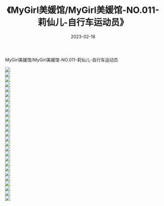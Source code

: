 ﻿---
layout: post
title:  《MyGirl美媛馆/MyGirl美媛馆-NO.011-莉仙儿-自行车运动员》
date:   2023-02-18
img: http://pic.660000.xyz/1:/网络美图/2021/MyGirl美媛馆/MyGirl美媛馆-NO.011-莉仙儿-自行车运动员/000.jpg
categories: [美女, 清纯, 唯美]
---

MyGirl美媛馆/MyGirl美媛馆-NO.011-莉仙儿-自行车运动员

 ![](http://pic.660000.xyz/1:/网络美图/2021/MyGirl美媛馆/MyGirl美媛馆-NO.011-莉仙儿-自行车运动员/001.jpg) <br>![](http://pic.660000.xyz/1:/网络美图/2021/MyGirl美媛馆/MyGirl美媛馆-NO.011-莉仙儿-自行车运动员/002.jpg) <br>![](http://pic.660000.xyz/1:/网络美图/2021/MyGirl美媛馆/MyGirl美媛馆-NO.011-莉仙儿-自行车运动员/003.jpg) <br>![](http://pic.660000.xyz/1:/网络美图/2021/MyGirl美媛馆/MyGirl美媛馆-NO.011-莉仙儿-自行车运动员/004.jpg) <br>![](http://pic.660000.xyz/1:/网络美图/2021/MyGirl美媛馆/MyGirl美媛馆-NO.011-莉仙儿-自行车运动员/005.jpg) <br>![](http://pic.660000.xyz/1:/网络美图/2021/MyGirl美媛馆/MyGirl美媛馆-NO.011-莉仙儿-自行车运动员/006.jpg) <br>![](http://pic.660000.xyz/1:/网络美图/2021/MyGirl美媛馆/MyGirl美媛馆-NO.011-莉仙儿-自行车运动员/007.jpg) <br>![](http://pic.660000.xyz/1:/网络美图/2021/MyGirl美媛馆/MyGirl美媛馆-NO.011-莉仙儿-自行车运动员/008.jpg) <br>![](http://pic.660000.xyz/1:/网络美图/2021/MyGirl美媛馆/MyGirl美媛馆-NO.011-莉仙儿-自行车运动员/009.jpg) <br>![](http://pic.660000.xyz/1:/网络美图/2021/MyGirl美媛馆/MyGirl美媛馆-NO.011-莉仙儿-自行车运动员/010.jpg) <br>![](http://pic.660000.xyz/1:/网络美图/2021/MyGirl美媛馆/MyGirl美媛馆-NO.011-莉仙儿-自行车运动员/011.jpg) <br>![](http://pic.660000.xyz/1:/网络美图/2021/MyGirl美媛馆/MyGirl美媛馆-NO.011-莉仙儿-自行车运动员/012.jpg) <br>![](http://pic.660000.xyz/1:/网络美图/2021/MyGirl美媛馆/MyGirl美媛馆-NO.011-莉仙儿-自行车运动员/013.jpg) <br>![](http://pic.660000.xyz/1:/网络美图/2021/MyGirl美媛馆/MyGirl美媛馆-NO.011-莉仙儿-自行车运动员/014.jpg) <br>![](http://pic.660000.xyz/1:/网络美图/2021/MyGirl美媛馆/MyGirl美媛馆-NO.011-莉仙儿-自行车运动员/015.jpg) <br>![](http://pic.660000.xyz/1:/网络美图/2021/MyGirl美媛馆/MyGirl美媛馆-NO.011-莉仙儿-自行车运动员/016.jpg) <br>![](http://pic.660000.xyz/1:/网络美图/2021/MyGirl美媛馆/MyGirl美媛馆-NO.011-莉仙儿-自行车运动员/017.jpg) <br>![](http://pic.660000.xyz/1:/网络美图/2021/MyGirl美媛馆/MyGirl美媛馆-NO.011-莉仙儿-自行车运动员/018.jpg) <br>![](http://pic.660000.xyz/1:/网络美图/2021/MyGirl美媛馆/MyGirl美媛馆-NO.011-莉仙儿-自行车运动员/019.jpg) <br>![](http://pic.660000.xyz/1:/网络美图/2021/MyGirl美媛馆/MyGirl美媛馆-NO.011-莉仙儿-自行车运动员/020.jpg) <br>![](http://pic.660000.xyz/1:/网络美图/2021/MyGirl美媛馆/MyGirl美媛馆-NO.011-莉仙儿-自行车运动员/021.jpg) <br>![](http://pic.660000.xyz/1:/网络美图/2021/MyGirl美媛馆/MyGirl美媛馆-NO.011-莉仙儿-自行车运动员/022.jpg) <br>![](http://pic.660000.xyz/1:/网络美图/2021/MyGirl美媛馆/MyGirl美媛馆-NO.011-莉仙儿-自行车运动员/023.jpg) <br>![](http://pic.660000.xyz/1:/网络美图/2021/MyGirl美媛馆/MyGirl美媛馆-NO.011-莉仙儿-自行车运动员/024.jpg) <br>![](http://pic.660000.xyz/1:/网络美图/2021/MyGirl美媛馆/MyGirl美媛馆-NO.011-莉仙儿-自行车运动员/025.jpg) <br>![](http://pic.660000.xyz/1:/网络美图/2021/MyGirl美媛馆/MyGirl美媛馆-NO.011-莉仙儿-自行车运动员/026.jpg) <br>![](http://pic.660000.xyz/1:/网络美图/2021/MyGirl美媛馆/MyGirl美媛馆-NO.011-莉仙儿-自行车运动员/027.jpg) <br>